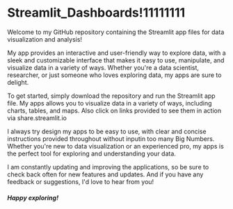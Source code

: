 # Streamlit_Dashboards!11111111
Welcome to my GitHub repository containing the Streamlit app files for data visualization and analysis!

My app provides an interactive and user-friendly way to explore data, with a sleek and customizable interface that makes it easy to use, manipulate, and visualize data in a variety of ways. Whether you're a data scientist, researcher, or just someone who loves exploring data, my apps are sure to delight.

To get started, simply download the repository and run the Streamlit app file. My apps allows you to visualize data in a variety of ways, including charts, tables, and maps. Also click on links provided to see them in action via share.streamlit.io

I always try design my apps to be easy to use, with clear and concise instructions provided throughout without inputin too many Big Numbers. Whether you're new to data visualization or an experienced pro, my apps is the perfect tool for exploring and understanding your data.

I am constantly updating and improving the applications, so be sure to check back often for new features and updates. And if you have any feedback or suggestions, I'd love to hear from you!

##### Happy exploring!
